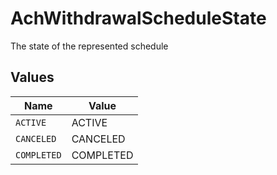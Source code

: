 # AchWithdrawalScheduleState

The state of the represented schedule


## Values

| Name        | Value       |
| ----------- | ----------- |
| `ACTIVE`    | ACTIVE      |
| `CANCELED`  | CANCELED    |
| `COMPLETED` | COMPLETED   |